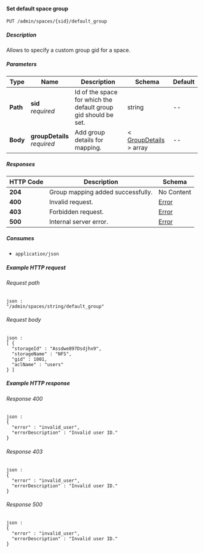
<a name="set_space_default_group"></a>
#### Set default space group
```
PUT /admin/spaces/{sid}/default_group
```


##### Description
Allows to specify a custom group gid for a space.


##### Parameters

|Type|Name|Description|Schema|Default|
|---|---|---|---|---|
|**Path**|**sid**  <br>*required*|Id of the space for which the default group gid should be set.|string|--|
|**Body**|**groupDetails**  <br>*required*|Add group details for mapping.|< [GroupDetails](../definitions/GroupDetails.md#groupdetails) > array|--|


##### Responses

|HTTP Code|Description|Schema|
|---|---|---|
|**204**|Group mapping added successfully.|No Content|
|**400**|Invalid request.|[Error](../definitions/Error.md#error)|
|**403**|Forbidden request.|[Error](../definitions/Error.md#error)|
|**500**|Internal server error.|[Error](../definitions/Error.md#error)|


##### Consumes

* `application/json`


##### Example HTTP request

###### Request path
```
json :
"/admin/spaces/string/default_group"
```


###### Request body
```
json :
[ {
  "storageId" : "Assdwe897Dsdjhx9",
  "storageName" : "NFS",
  "gid" : 1001,
  "aclName" : "users"
} ]
```


##### Example HTTP response

###### Response 400
```
json :
{
  "error" : "invalid_user",
  "errorDescription" : "Invalid user ID."
}
```


###### Response 403
```
json :
{
  "error" : "invalid_user",
  "errorDescription" : "Invalid user ID."
}
```


###### Response 500
```
json :
{
  "error" : "invalid_user",
  "errorDescription" : "Invalid user ID."
}
```



